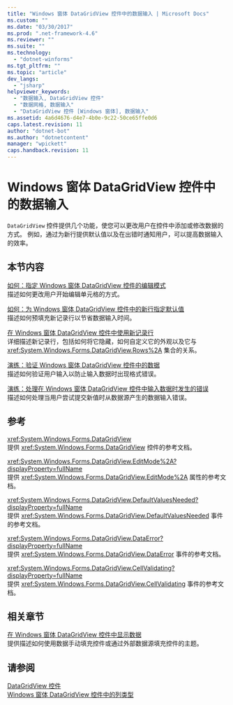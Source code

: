 ```yaml
---
title: "Windows 窗体 DataGridView 控件中的数据输入 | Microsoft Docs"
ms.custom: ""
ms.date: "03/30/2017"
ms.prod: ".net-framework-4.6"
ms.reviewer: ""
ms.suite: ""
ms.technology: 
  - "dotnet-winforms"
ms.tgt_pltfrm: ""
ms.topic: "article"
dev_langs: 
  - "jsharp"
helpviewer_keywords: 
  - "数据输入, DataGridView 控件"
  - "数据网格, 数据输入"
  - "DataGridView 控件 [Windows 窗体], 数据输入"
ms.assetid: 4a6d4676-d4e7-4b0e-9c22-50ce65ffe0d6
caps.latest.revision: 11
author: "dotnet-bot"
ms.author: "dotnetcontent"
manager: "wpickett"
caps.handback.revision: 11
---
```

# Windows 窗体 DataGridView 控件中的数据输入
`DataGridView` 控件提供几个功能，使您可以更改用户在控件中添加或修改数据的方式。  例如，通过为新行提供默认值以及在出错时通知用户，可以提高数据输入的效率。  
  
## 本节内容  
 [如何：指定 Windows 窗体 DataGridView 控件的编辑模式](../../../../docs/framework/winforms/controls/how-to-specify-the-edit-mode-for-the-windows-forms-datagridview-control.md)  
 描述如何更改用户开始编辑单元格的方式。  
  
 [如何：为 Windows 窗体 DataGridView 控件中的新行指定默认值](../../../../docs/framework/winforms/controls/specify-default-values-for-new-rows-in-the-datagrid.md)  
 描述如何预填充新记录行以节省数据输入时间。  
  
 [在 Windows 窗体 DataGridView 控件中使用新记录行](../../../../docs/framework/winforms/controls/using-the-row-for-new-records-in-the-windows-forms-datagridview-control.md)  
 详细描述新记录行，包括如何将它隐藏，如何自定义它的外观以及它与 <xref:System.Windows.Forms.DataGridView.Rows%2A> 集合的关系。  
  
 [演练：验证 Windows 窗体 DataGridView 控件中的数据](../../../../docs/framework/winforms/controls/walkthrough-validating-data-in-the-windows-forms-datagridview-control.md)  
 描述如何验证用户输入以防止输入数据时出现格式错误。  
  
 [演练：处理在 Windows 窗体 DataGridView 控件中输入数据时发生的错误](../../../../docs/framework/winforms/controls/handling-errors-that-occur-during-data-entry-in-the-datagrid.md)  
 描述如何处理当用户尝试提交新值时从数据源产生的数据输入错误。  
  
## 参考  
 <xref:System.Windows.Forms.DataGridView>  
 提供 <xref:System.Windows.Forms.DataGridView> 控件的参考文档。  
  
 <xref:System.Windows.Forms.DataGridView.EditMode%2A?displayProperty=fullName>  
 提供 <xref:System.Windows.Forms.DataGridView.EditMode%2A> 属性的参考文档。  
  
 <xref:System.Windows.Forms.DataGridView.DefaultValuesNeeded?displayProperty=fullName>  
 提供 <xref:System.Windows.Forms.DataGridView.DefaultValuesNeeded> 事件的参考文档。  
  
 <xref:System.Windows.Forms.DataGridView.DataError?displayProperty=fullName>  
 提供 <xref:System.Windows.Forms.DataGridView.DataError> 事件的参考文档。  
  
 <xref:System.Windows.Forms.DataGridView.CellValidating?displayProperty=fullName>  
 提供 <xref:System.Windows.Forms.DataGridView.CellValidating> 事件的参考文档。  
  
## 相关章节  
 [在 Windows 窗体 DataGridView 控件中显示数据](../../../../docs/framework/winforms/controls/displaying-data-in-the-windows-forms-datagridview-control.md)  
 提供描述如何使用数据手动填充控件或通过外部数据源填充控件的主题。  
  
## 请参阅  
 [DataGridView 控件](../../../../docs/framework/winforms/controls/datagridview-control-windows-forms.md)   
 [Windows 窗体 DataGridView 控件中的列类型](../../../../docs/framework/winforms/controls/column-types-in-the-windows-forms-datagridview-control.md)